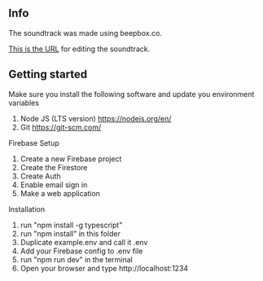 ## Info

The soundtrack was made using beepbox.co.

[This is the URL](https://www.beepbox.co/#8n31s1k7l00e07t3em3a7g0fj07i0r1o3210T0v1L1ue2q3d5f7y3z8C0w5c2h2T1v1L4ue0q3d5fay3z8C0c0A1F4B3VbQ217cPe433E0a81T1v1L4ue3q3d6f8y5z1C0c0AbF8B5VaQ024bPa871E0002T3v1L4uf5q1d5f7y1z6C1S1jsSIzsSrIAASJJb000i0000000N4h840000014h4h4000004h4h8w00000p21IBWqDm5Kcmj5F5jnZQi_b5GcmImAnbEBWrzZweD1jnWNHQngdbdvPsLPa2-kKjq-QPzY---Dp-t_A6K4Ljq_1HISLRNvdtdvRJlBU2suCXY00) for editing the soundtrack.

## Getting started

Make sure you install the following software and update you environment variables
1. Node JS (LTS version) https://nodejs.org/en/
2. Git https://git-scm.com/

Firebase Setup
1. Create a new Firebase project
2. Create the Firestore
3. Create Auth
4. Enable email sign in
4. Make a web application

Installation
1. run "npm install -g typescript"
1. run "npm install" in this folder
2. Duplicate example.env and call it .env
3. Add your Firebase config to .env file
4. run "npm run dev" in the terminal
5. Open your browser and type http://localhost:1234 